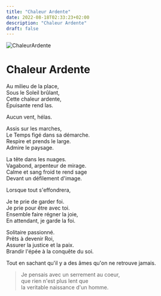 ```yaml
---
title: "Chaleur Ardente"
date: 2022-08-18T02:33:23+02:00
description: "Chaleur Ardente"
draft: false
---
```


![ChaleurArdente](https://i.ibb.co/0Qfjc8K/sword.jpg "Chaleur Ardente")

# Chaleur Ardente

Au milieu de la place,  
Sous le Soleil brûlant,  
Cette chaleur ardente,  
Épuisante rend las.  
  
Aucun vent, hélas.  
  
Assis sur les marches,  
Le Temps figé dans sa démarche.  
Respire et prends le large.  
Admire le paysage.  
  
La tête dans les nuages.  
Vagabond, arpenteur de mirage.  
Calme et sang froid te rend sage  
Devant un défilement d'image.  
  
Lorsque tout s'effondrera,  
  
Je te prie de garder foi.  
Je prie pour être avec toi.  
Ensemble faire régner la joie,  
En attendant, je garde la foi.  
  
Solitaire passionné.  
Prêts à devenir Roi,  
Assurer la justice et la paix.  
Brandir l'épée à la conquête du soi.  
  
Tout en sachant qu'il y a des âmes qu'on ne retrouve jamais.  
  
>Je pensais avec un serrement au coeur,  
>que rien n'est plus lent que  
>la veritable naissance d'un homme.  
